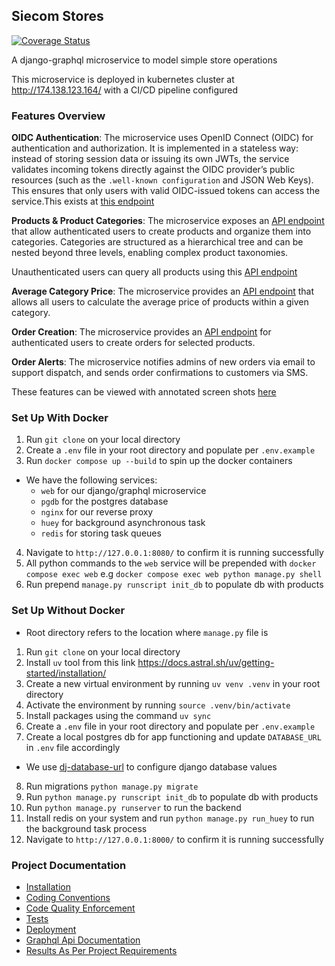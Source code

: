 ## Siecom Stores
[![Coverage Status](https://coveralls.io/repos/github/AsinineFatuity/siecom/badge.svg)](https://coveralls.io/github/AsinineFatuity/siecom)

A django-graphql microservice to model simple store operations

This microservice is deployed in kubernetes cluster at http://174.138.123.164/ with a CI/CD pipeline configured

### Features Overview
**OIDC Authentication**: The microservice uses OpenID Connect (OIDC) for authentication and authorization. It is implemented in a stateless way: instead of storing session data or issuing its own JWTs, the service validates incoming tokens directly against the OIDC provider’s public resources (such as the `.well-known configuration` and JSON Web Keys). This ensures that only users with valid OIDC-issued tokens can access the service.This exists at [this endpoint](docs/schema.md#mutation)

**Products & Product Categories**: The microservice exposes an [API endpoint](docs/schema.md#mutation) that allow authenticated users to create products and organize them into categories. Categories are structured as a hierarchical tree and can be nested beyond three levels, enabling complex product taxonomies.

Unauthenticated users can query all products using this [API endpoint](docs/schema.md#query)

**Average Category Price**: The microservice provides an [API endpoint](docs/schema.md#query) that allows all users to calculate the average price of products within a given category.

**Order Creation**: The microservice provides an [API endpoint](docs/schema.md#mutation) for authenticated users to create orders for selected products.

**Order Alerts**: The microservice notifies admins of new orders via email to support dispatch, and sends order confirmations to customers via SMS.

These features can be viewed with annotated screen shots [here](docs/results.md)

### Set Up With Docker 
1. Run `git clone` on your local directory
2. Create a `.env` file in your root directory and populate per `.env.example`
3. Run `docker compose up --build` to spin up the docker containers
* We have the following services:
  - `web` for our django/graphql microservice
  - `pgdb` for the postgres database
  - `nginx` for our reverse proxy 
  - `huey` for background asynchronous task
  - `redis` for storing task queues
4. Navigate to `http://127.0.0.1:8080/` to confirm it is running successfully
5. All python commands to the `web` service will be prepended with `docker compose exec web` e.g `docker compose exec web python manage.py shell`
6. Run prepend `manage.py runscript init_db` to populate db with products

### Set Up Without Docker
* Root directory refers to the location where `manage.py` file is

1. Run `git clone` on your local directory
2. Install `uv` tool from this link https://docs.astral.sh/uv/getting-started/installation/
3. Create a new virtual environment by running `uv venv .venv` in your root directory
4. Activate the environment by running `source .venv/bin/activate`
5. Install packages using the command `uv sync`
6. Create a `.env` file in your root directory and populate per `.env.example`
7. Create a local postgres db for app functioning and update `DATABASE_URL` in `.env` file accordingly
  * We use [dj-database-url](https://pypi.org/project/dj-database-url/) to configure django database values
8. Run migrations `python manage.py migrate`
9. Run `python manage.py runscript init_db` to populate db with products
10. Run `python manage.py runserver` to run the backend
11. Install redis on your system and run `python manage.py run_huey` to run the background task process
12. Navigate to `http://127.0.0.1:8000/` to confirm it is running successfully

### Project Documentation
- [Installation](docs/installation.md)
- [Coding Conventions](docs/conventions.md)
- [Code Quality Enforcement](docs/codequality.md)
- [Tests](docs/tests.md)
- [Deployment](docs/deployment.md)
- [Graphql Api Documentation](docs/schema.md)
- [Results As Per Project Requirements](docs/results.md)
